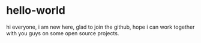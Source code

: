 # hello-world

hi everyone, i am new here, glad to join the github, hope  i can 
work together with you guys on some open source projects.
